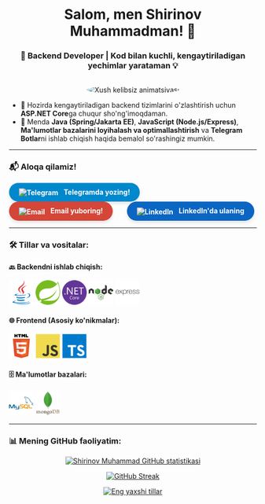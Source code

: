 <h1 align="center">Salom, men Shirinov Muhammadman! 👋</h1>
<h3 align="center">🚀 Backend Developer | Kod bilan kuchli, kengaytiriladigan yechimlar yarataman 💡</h3>

<p align="center">
  <img src="http://googleusercontent.com/image_collection/image_retrieval/12850870791861471243" width="120" height="120" alt="Xush kelibsiz animatsiyasi" style="border-radius: 50%; object-fit: cover; margin-top: 15px;"/>
</p>

- 🌱 Hozirda kengaytiriladigan backend tizimlarini o'zlashtirish uchun **ASP.NET Core**ga chuqur sho'ng'imoqdaman.
- 💬 Menda **Java (Spring/Jakarta EE)**, **JavaScript (Node.js/Express)**, **Ma'lumotlar bazalarini loyihalash va optimallashtirish** va **Telegram Botlar**ni ishlab chiqish haqida bemalol so'rashingiz mumkin.

---
### 📬 Aloqa qilamiz!

<p align="left">
  <a href="https://t.me/Shirinov_m" target="_blank" style="text-decoration: none; display: inline-block; margin-right: 25px; padding: 10px 20px; border-radius: 25px; background-color: #0088cc; color: white; font-weight: bold; box-shadow: 0 4px 6px rgba(0,0,0,0.1);">
    <img src="https://cdn-icons-png.flaticon.com/512/2111/2111646.png" alt="Telegram" width="25" height="25" style="vertical-align: middle; margin-right: 8px;"/>
    <span>Telegramda yozing!</span>
  </a>
  <a href="mailto:shirinovmuhammad11@gmail.com" target="_blank" style="text-decoration: none; display: inline-block; margin-right: 25px; padding: 10px 20px; border-radius: 25px; background-color: #D44638; color: white; font-weight: bold; box-shadow: 0 4px 6px rgba(0,0,0,0.1);">
    <img src="https://cdn-icons-png.flaticon.com/512/732/732200.png" alt="Email" width="25" height="25" style="vertical-align: middle; margin-right: 8px;"/>
    <span>Email yuboring!</span>
  </a>
  <a href="https://www.linkedin.com/in/muhammad-shirinov-1a5b35366" target="_blank" style="text-decoration: none; display: inline-block; padding: 10px 20px; border-radius: 25px; background-color: #0A66C2; color: white; font-weight: bold; box-shadow: 0 4px 6px rgba(0,0,0,0.1);">
    <img src="https://cdn-icons-png.flaticon.com/512/174/174857.png" alt="LinkedIn" width="25" height="25" style="vertical-align: middle; margin-right: 8px;" />
    <span>LinkedIn'da ulaning</span>
  </a>
</p>

---
### 🛠️ Tillar va vositalar:
#### 🔙 Backendni ishlab chiqish:
<p align="left">
  <img src="https://raw.githubusercontent.com/devicons/devicon/master/icons/java/java-original.svg" alt="Java" width="50" height="50" title="Java - Mening asosiy backend tilim" style="transition: transform 0.2s ease;"/>
  <img src="https://raw.githubusercontent.com/devicons/devicon/master/icons/spring/spring-original.svg" alt="Spring" width="50" height="50" title="Spring Framework - Kuchli API'larni yaratish" style="transition: transform 0.2s ease;"/>
  <img src="https://raw.githubusercontent.com/devicons/devicon/master/icons/dotnetcore/dotnetcore-original.svg" alt="ASP.NET Core" width="50" height="50" title="ASP.NET Core - Hozirda o'rganish va o'rganish!" style="transition: transform 0.2s ease;"/>
  <img src="https://raw.githubusercontent.com/devicons/devicon/master/icons/nodejs/nodejs-original-wordmark.svg" alt="Node.js" width="50" height="50" title="Node.js - Tez va kengaytiriladigan backendlar uchun" style="transition: transform 0.2s ease;"/>
  <img src="https://raw.githubusercontent.com/devicons/devicon/master/icons/express/express-original-wordmark.svg" alt="Express" width="50" height="50" title="Express.js - Node.js veb-ramkasi" style="transition: transform 0.2s ease;"/>
</p>

#### 🌐 Frontend (Asosiy ko'nikmalar):
<p align="left">
  <img src="https://raw.githubusercontent.com/devicons/devicon/master/icons/html5/html5-original-wordmark.svg" alt="HTML5" width="50" height="50" title="HTML5 - Veb-tuzilma" style="transition: transform 0.2s ease;"/>
  <img src="https://raw.githubusercontent.com/devicons/devicon/master/icons/javascript/javascript-original.svg" alt="JavaScript" width="50" height="50" title="JavaScript - Veb-interaktivlik" style="transition: transform 0.2s ease;"/>
  <img src="https://raw.githubusercontent.com/devicons/devicon/master/icons/typescript/typescript-original.svg" alt="TypeScript" width="50" height="50" title="TypeScript - Kengaytiriladigan JavaScript" style="transition: transform 0.2s ease;"/>
</p>

#### 🗄️ Ma'lumotlar bazalari:
<p align="left">
  <img src="https://raw.githubusercontent.com/devicons/devicon/master/icons/mysql/mysql-original-wordmark.svg" alt="MySQL" width="50" height="50" title="MySQL - Relatsion ma'lumotlar bazasi" style="transition: transform 0.2s ease;"/>
  <img src="https://raw.githubusercontent.com/devicons/devicon/master/icons/mongodb/mongodb-original-wordmark.svg" alt="MongoDB" width="50" height="50" title="MongoDB - NoSQL ma'lumotlar bazasi" style="transition: transform 0.2s ease;"/>
</p>

---
### 📊 Mening GitHub faoliyatim:

<p align="center">
  <a href="https://github.com/shirnv7">
    <img src="https://github-readme-stats.vercel.app/api?username=shirnv7&show_icons=true&theme=radical&include_all_commits=true&count_private=true" alt="Shirinov Muhammad GitHub statistikasi" />
  </a>
</p>

<p align="center">
  <a href="https://github.com/shirnv7">
    <img src="https://github-readme-streak-stats.herokuapp.com/?user=shirnv7&theme=radical" alt="GitHub Streak" />
  </a>
</p>

<p align="center">
  <a href="https://github.com/shirnv7">
    <img src="https://github-readme-stats.vercel.app/api/top-langs/?username=shirnv7&layout=compact&theme=radical" alt="Eng yaxshi tillar" />
  </a>
</p>

